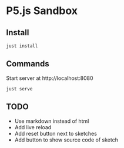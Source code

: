# P5.js Sandbox

## Install

    just install

## Commands

Start server at http://localhost:8080

    just serve

## TODO

- Use markdown instead of html
- Add live reload
- Add reset button next to sketches
- Add button to show source code of sketch
